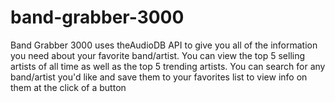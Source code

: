 # band-grabber-3000

Band Grabber 3000 uses theAudioDB API to give you all of the information you need about your 
favorite band/artist. You can view the top 5 selling artists of all time as well as the top 5 
trending artists. You can search for any band/artist you'd like and save them to your favorites list 
to view info on them at the click of a button
